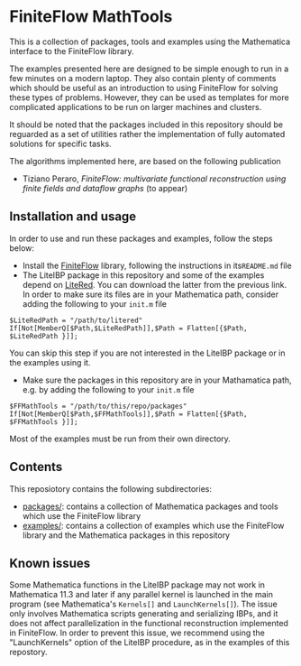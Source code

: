 FiniteFlow MathTools
====================

This is a collection of packages, tools and examples using the
Mathematica interface to the FiniteFlow library.

The examples presented here are designed to be simple enough to run in
a few minutes on a modern laptop.  They also contain plenty of
comments which should be useful as an introduction to using FiniteFlow
for solving these types of problems.  However, they can be used as
templates for more complicated applications to be run on larger
machines and clusters.

It should be noted that the packages included in this repository
should be reguarded as a set of utilities rather the implementation of
fully automated solutions for specific tasks.

The algorithms implemented here, are based on the following
publication

- Tiziano Peraro, *FiniteFlow: multivariate functional reconstruction
  using finite fields and dataflow graphs* (to appear)


Installation and usage
----------------------

In order to use and run these packages and examples, follow the steps
below:

* Install the [FiniteFlow](https://github.com/peraro/finiteflow)
  library, following the instructions in its`README.md` file
* The LiteIBP package in this repository and some of the examples
depend on [LiteRed](http://www.inp.nsk.su/~lee/programs/LiteRed/).
You can download the latter from the previous link.  In order to make
sure its files are in your Mathematica path, consider adding the
following to your `init.m` file
```
$LiteRedPath = "/path/to/litered"
If[Not[MemberQ[$Path,$LiteRedPath]],$Path = Flatten[{$Path, $LiteRedPath }]];
```
You can skip this step if you are not interested in the LiteIBP
package or in the examples using it.
* Make sure the packages in this repository are in your Mathamatica
path, e.g. by adding the following to your `init.m` file
```
$FFMathTools = "/path/to/this/repo/packages"
If[Not[MemberQ[$Path,$FFMathTools]],$Path = Flatten[{$Path, $FFMathTools }]];
```

Most of the examples must be run from their own directory.


Contents
--------

This reposiotory contains the following subdirectories:

* [packages/](packages/README.md): contains a collection of Mathematica
  packages and tools which use the FiniteFlow library
* [examples/](examples/README.md): contains a collection of examples which use
  the FiniteFlow library and the Mathematica packages in this
  repository


Known issues
------------

Some Mathematica functions in the LiteIBP package may not work in
Mathematica 11.3 and later if any parallel kernel is launched in the
main program (see Mathematica's `Kernels[]` and `LaunchKernels[]`).
The issue only involves Mathematica scripts generating and serializing
IBPs, and it does not affect parallelization in the functional
reconstruction implemented in FiniteFlow.  In order to prevent this
issue, we recommend using the "LaunchKernels" option of the LiteIBP
procedure, as in the examples of this repostory.
